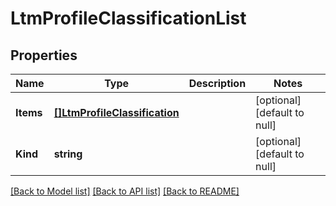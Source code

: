 # LtmProfileClassificationList

## Properties
Name | Type | Description | Notes
------------ | ------------- | ------------- | -------------
**Items** | [**[]LtmProfileClassification**](ltm_profile_classification.md) |  | [optional] [default to null]
**Kind** | **string** |  | [optional] [default to null]

[[Back to Model list]](../README.md#documentation-for-models) [[Back to API list]](../README.md#documentation-for-api-endpoints) [[Back to README]](../README.md)


